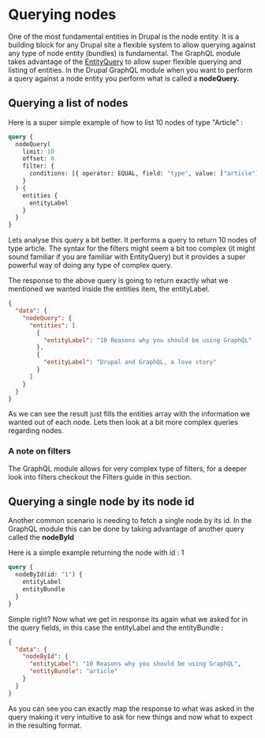 # Querying nodes

One of the most fundamental entities in Drupal is the node entity. It is a building block for any Drupal site a flexible system to allow querying against any type of node entity \(bundles\) is fundamental. The GraphQL module takes advantage of the [EntityQuery](https://api.drupal.org/api/drupal/core!lib!Drupal.php/function/Drupal%3A%3AentityQuery/8.2.x) to allow super flexible querying and listing of entities. In the Drupal GraphQL module when you want to perform a query against a node entity you perform what is called a **nodeQuery.**

## Querying a list of nodes

Here is a super simple example of how to list 10 nodes of type "Article" :

```graphql
query {
  nodeQuery(
    limit: 10
    offset: 0
    filter: {
      conditions: [{ operator: EQUAL, field: "type", value: ["article"] }]
    }
  ) {
    entities {
      entityLabel
    }
  }
}
```

Lets analyse this query a bit better. It performs a query to return 10 nodes of type article. The syntax for the filters might seem a bit too complex \(it might sound familiar if you are familiar with EntityQuery\) but it provides a super powerful way of doing any type of complex query.

The response to the above query is going to return exactly what we mentioned we wanted inside the entities item, the entityLabel.

```json
{
  "data": {
    "nodeQuery": {
      "entities": [
        {
          "entityLabel": "10 Reasons why you should be using GraphQL"
        },
        {
          "entityLabel": "Drupal and GraphQL, a love story"
        }
      ]
    }
  }
}
```

As we can see the result just fills the entities array with the information we wanted out of each node. Lets then look at a bit more complex queries regarding nodes.

### A note on filters

The GraphQL module allows for very complex type of filters, for a deeper look into filters checkout the Filters guide in this section.

## Querying a single node by its node id

Another common scenario is needing to fetch a single node by its id. In the GraphQL module this can be done by taking advantage of another query called the **nodeById**

Here is a simple example returning the node with id : 1

```graphql
query {
  nodeById(id: "1") {
    entityLabel
    entityBundle
  }
}
```

Simple right? Now what we get in response its again what we asked for in the query fields, in this case the entityLabel and the entityBundle :

```json
{
  "data": {
    "nodeById": {
      "entityLabel": "10 Reasons why you should be using GraphQL",
      "entityBundle": "article"
    }
  }
}
```

As you can see you can exactly map the response to what was asked in the query making it very intuitive to ask for new things and now what to expect in the resulting format.
